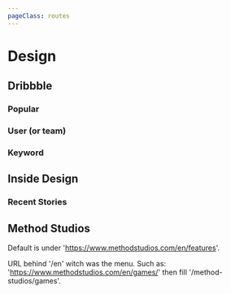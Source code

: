 ```yaml
---
pageClass: routes
---
```


# Design

## Dribbble

### Popular

<RouteEn path="/dribbble/popular/:timeframe?" example="/dribbble/popular" :paramsDesc="['support the following values: week, month, year and ever']" />

### User (or team)

<RouteEn path="/dribbble/user/:name" example="/dribbble/user/google" :paramsDesc="['username, available in user\'s homepage URL']" />

### Keyword

<RouteEn path="/dribbble/keyword/:keyword" example="/dribbble/keyword/player" :paramsDesc="['desired keyword']" />

## Inside Design

### Recent Stories

<RouteEn author="miaoyafeng" example="/invisionapp/inside-design" path="/invisionapp/inside-design">
</RouteEn>

## Method Studios

<Route author="MisteryMonster" example="/method-studios/games" path="/method-studios/:tag?" :paramsDesc="[' URL behind '/en',link '/games', '/episodic'']">

Default is under 'https://www.methodstudios.com/en/features'.

URL behind '/en' witch was the menu. Such as: 'https://www.methodstudios.com/en/games/' then fill '/method-studios/games'.

</RoutenEn>
